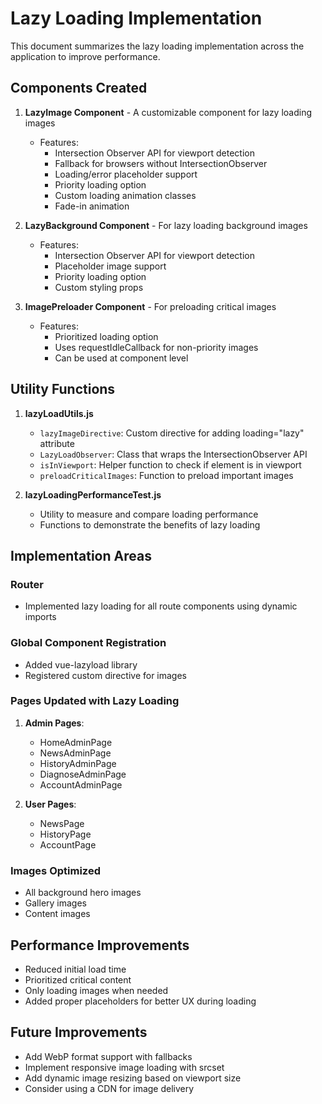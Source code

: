 # Lazy Loading Implementation

This document summarizes the lazy loading implementation across the application to improve performance.

## Components Created

1. **LazyImage Component** - A customizable component for lazy loading images
   - Features:
     - Intersection Observer API for viewport detection
     - Fallback for browsers without IntersectionObserver
     - Loading/error placeholder support
     - Priority loading option
     - Custom loading animation classes
     - Fade-in animation

2. **LazyBackground Component** - For lazy loading background images
   - Features:
     - Intersection Observer API for viewport detection
     - Placeholder image support
     - Priority loading option
     - Custom styling props

3. **ImagePreloader Component** - For preloading critical images
   - Features:
     - Prioritized loading option
     - Uses requestIdleCallback for non-priority images
     - Can be used at component level

## Utility Functions

1. **lazyLoadUtils.js**
   - `lazyImageDirective`: Custom directive for adding loading="lazy" attribute
   - `LazyLoadObserver`: Class that wraps the IntersectionObserver API
   - `isInViewport`: Helper function to check if element is in viewport
   - `preloadCriticalImages`: Function to preload important images

2. **lazyLoadingPerformanceTest.js**
   - Utility to measure and compare loading performance
   - Functions to demonstrate the benefits of lazy loading

## Implementation Areas

### Router
- Implemented lazy loading for all route components using dynamic imports

### Global Component Registration
- Added vue-lazyload library
- Registered custom directive for images

### Pages Updated with Lazy Loading
1. **Admin Pages**:
   - HomeAdminPage
   - NewsAdminPage
   - HistoryAdminPage
   - DiagnoseAdminPage
   - AccountAdminPage 

2. **User Pages**:
   - NewsPage
   - HistoryPage
   - AccountPage

### Images Optimized
- All background hero images
- Gallery images
- Content images

## Performance Improvements
- Reduced initial load time
- Prioritized critical content
- Only loading images when needed
- Added proper placeholders for better UX during loading

## Future Improvements
- Add WebP format support with fallbacks
- Implement responsive image loading with srcset
- Add dynamic image resizing based on viewport size
- Consider using a CDN for image delivery
